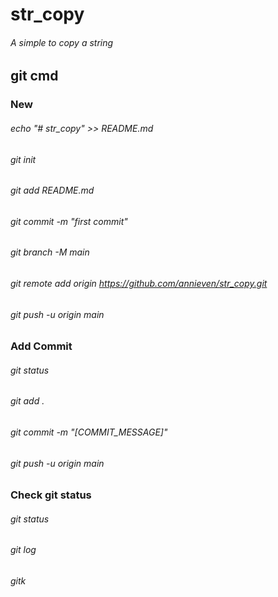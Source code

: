 # str_copy

###### A simple to copy a string

## git cmd

### New
###### echo "# str_copy" >> README.md
###### git init
###### git add README.md
###### git commit -m "first commit"
###### git branch -M main
###### git remote add origin https://github.com/annieven/str_copy.git
###### git push -u origin main

### Add Commit
###### git status
###### git add .
###### git commit -m "[COMMIT_MESSAGE]"
###### git push -u origin main

### Check git status
###### git status
###### git log
###### gitk
